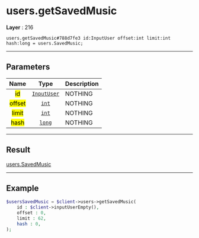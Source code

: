 # users.getSavedMusic

**Layer** : 216

```tl
users.getSavedMusic#788d7fe3 id:InputUser offset:int limit:int hash:long = users.SavedMusic;
```

---

## Parameters

| Name | Type | Description |
| :---: | :---: | :--- |
| <mark>id</mark> | [`InputUser`](type/InputUser) | NOTHING |
| <mark>offset</mark> | [`int`](type/int) | NOTHING |
| <mark>limit</mark> | [`int`](type/int) | NOTHING |
| <mark>hash</mark> | [`long`](type/long) | NOTHING |

---

## Result

[users.SavedMusic](type/users.SavedMusic)

---

## Example

```php
$usersSavedMusic = $client->users->getSavedMusic(
	id : $client->inputUserEmpty(),
	offset : 0,
	limit : 62,
	hash : 0,
);
```